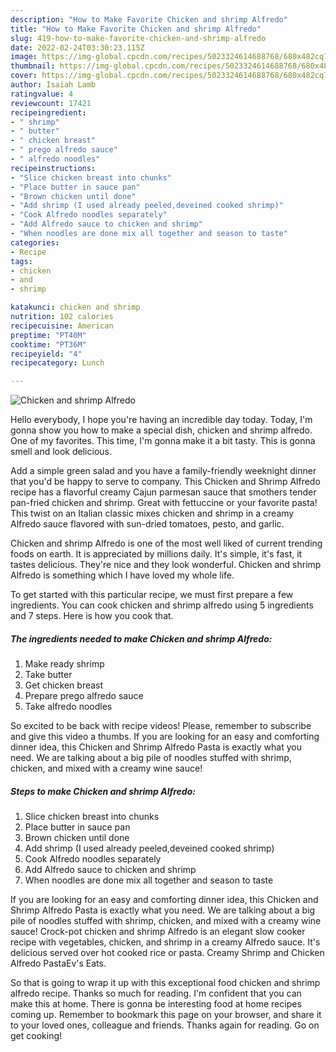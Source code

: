 ```yaml
---
description: "How to Make Favorite Chicken and shrimp Alfredo"
title: "How to Make Favorite Chicken and shrimp Alfredo"
slug: 419-how-to-make-favorite-chicken-and-shrimp-alfredo
date: 2022-02-24T03:30:23.115Z
image: https://img-global.cpcdn.com/recipes/5023324614688768/680x482cq70/chicken-and-shrimp-alfredo-recipe-main-photo.jpg
thumbnail: https://img-global.cpcdn.com/recipes/5023324614688768/680x482cq70/chicken-and-shrimp-alfredo-recipe-main-photo.jpg
cover: https://img-global.cpcdn.com/recipes/5023324614688768/680x482cq70/chicken-and-shrimp-alfredo-recipe-main-photo.jpg
author: Isaiah Lamb
ratingvalue: 4
reviewcount: 17421
recipeingredient:
- " shrimp"
- " butter"
- " chicken breast"
- " prego alfredo sauce"
- " alfredo noodles"
recipeinstructions:
- "Slice chicken breast into chunks"
- "Place butter in sauce pan"
- "Brown chicken until done"
- "Add shrimp (I used already peeled,deveined cooked shrimp)"
- "Cook Alfredo noodles separately"
- "Add Alfredo sauce to chicken and shrimp"
- "When noodles are done mix all together and season to taste"
categories:
- Recipe
tags:
- chicken
- and
- shrimp

katakunci: chicken and shrimp 
nutrition: 102 calories
recipecuisine: American
preptime: "PT40M"
cooktime: "PT36M"
recipeyield: "4"
recipecategory: Lunch

---
```



![Chicken and shrimp Alfredo](https://img-global.cpcdn.com/recipes/5023324614688768/680x482cq70/chicken-and-shrimp-alfredo-recipe-main-photo.jpg)

Hello everybody, I hope you're having an incredible day today. Today, I'm gonna show you how to make a special dish, chicken and shrimp alfredo. One of my favorites. This time, I'm gonna make it a bit tasty. This is gonna smell and look delicious.

Add a simple green salad and you have a family-friendly weeknight dinner that you&#39;d be happy to serve to company. This Chicken and Shrimp Alfredo recipe has a flavorful creamy Cajun parmesan sauce that smothers tender pan-fried chicken and shrimp. Great with fettuccine or your favorite pasta! This twist on an Italian classic mixes chicken and shrimp in a creamy Alfredo sauce flavored with sun-dried tomatoes, pesto, and garlic.

Chicken and shrimp Alfredo is one of the most well liked of current trending foods on earth. It is appreciated by millions daily. It's simple, it's fast, it tastes delicious. They're nice and they look wonderful. Chicken and shrimp Alfredo is something which I have loved my whole life.


To get started with this particular recipe, we must first prepare a few ingredients. You can cook chicken and shrimp alfredo using 5 ingredients and 7 steps. Here is how you cook that.

<!--inarticleads1-->

##### The ingredients needed to make Chicken and shrimp Alfredo:

1. Make ready  shrimp
1. Take  butter
1. Get  chicken breast
1. Prepare  prego alfredo sauce
1. Take  alfredo noodles


So excited to be back with recipe videos! Please, remember to subscribe and give this video a thumbs. If you are looking for an easy and comforting dinner idea, this Chicken and Shrimp Alfredo Pasta is exactly what you need. We are talking about a big pile of noodles stuffed with shrimp, chicken, and mixed with a creamy wine sauce! 

<!--inarticleads2-->

##### Steps to make Chicken and shrimp Alfredo:

1. Slice chicken breast into chunks
1. Place butter in sauce pan
1. Brown chicken until done
1. Add shrimp (I used already peeled,deveined cooked shrimp)
1. Cook Alfredo noodles separately
1. Add Alfredo sauce to chicken and shrimp
1. When noodles are done mix all together and season to taste


If you are looking for an easy and comforting dinner idea, this Chicken and Shrimp Alfredo Pasta is exactly what you need. We are talking about a big pile of noodles stuffed with shrimp, chicken, and mixed with a creamy wine sauce! Crock-pot chicken and shrimp Alfredo is an elegant slow cooker recipe with vegetables, chicken, and shrimp in a creamy Alfredo sauce. It&#39;s delicious served over hot cooked rice or pasta. Creamy Shrimp and Chicken Alfredo PastaEv&#39;s Eats. 

So that is going to wrap it up with this exceptional food chicken and shrimp alfredo recipe. Thanks so much for reading. I'm confident that you can make this at home. There is gonna be interesting food at home recipes coming up. Remember to bookmark this page on your browser, and share it to your loved ones, colleague and friends. Thanks again for reading. Go on get cooking!

